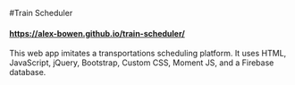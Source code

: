 #Train Scheduler
#### https://alex-bowen.github.io/train-scheduler/

This web app imitates a transportations scheduling platform. It uses HTML, JavaScript, jQuery, Bootstrap, Custom CSS, Moment JS, and a Firebase database. 